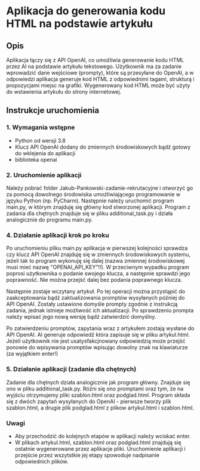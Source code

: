 # Aplikacja do generowania kodu HTML na podstawie artykułu

## Opis

Aplikacja łączy się z API OpenAI, co umożliwia generowanie kodu HTML przez AI na podstawie artykułu tekstowego.
Użytkownik ma za zadanie wprowadzić dane wejściowe (prompty), które są przesyłane do OpenAI, a w odpowiedzi aplikacja generuje 
kod HTML z odpowiednimi tagami, strukturą i propozycjami miejsc na grafiki. 
Wygenerowany kod HTML może być użyty do wstawienia artykułu do strony internetowej.

## Instrukcje uruchomienia

### 1. Wymagania wstępne

- Python od wersji 3.8
- Klucz API OpenAI dodany do zmiennych środowiskowych 
  bądź gotowy do wklejenia do aplikacji
- biblioteka openai

### 2. Uruchomienie aplikacji

Należy pobrać folder Jakub-Pankowski-zadanie-rekrutacyjne i otworzyć go za pomocą
dowolnego środowiska umożliwiającego programowanie w języku Python (np. PyCharm). Następnie należy
uruchomić program main.py, w którym znajduję się główny kod stworzonej aplikacji. Program z zadania
dla chętnych znajduje się w pliku additional_task.py i działa analogicznie do programu main.py.

### 4. Działanie aplikacji krok po kroku

Po uruchomieniu pliku main.py aplikacja w pierwszej kolejności sprawdza czy klucz API OpenAI znajduję
się w zmiennych środowiskowych systemu, jeżeli tak to program wykonuję się dalej (nazwa zmiennej
środowiskowej musi mieć nazwę "OPENAI_API_KEY"!!). W przeciwnym wypadku program poprosi użytkownika
o podanie swojego klucza, a następnie sprawdzi jego poprawność. Nie można przejść dalej bez podania poprawnego klucza.

Następnie zostaje wczytany artykuł. Po tej operacji można przystąpić do zaakceptowania bądź
zaktualizowania promptów wysyłanych później do API OpenAI. Zostały ustawione domyśle prompty zgodnie z instrukcją
zadania, jednak istnieje możliwość ich aktualizacji. Po sprawdzeniu prompta należy wpisać jego nową 
wersję bądź zatwierdzić domyślny.

Po zatwierdzeniu promptów, zapytania wraz z artykułem zostają wysłane do API OpenAI. AI generuje odpowiedź która 
zapisuje się w pliku artykul.html. Jeżeli użytkownik nie jest usatysfakcjnowany odpowiedzią może przejść ponowie 
do wpisywania promptów wpisując dowolny znak na klawiaturze (za wyjątkiem enter!)

### 5. Działanie aplikacji (zadanie dla chętnych)

Zadanie dla chętnych działa analogicznie jak program główny. Znajduje się ono w pliku additional_task.py.
Różni się ono promptami oraz tym, że na wyjściu otrzymujemy pliki szablon.html oraz podglad.html.
Program składa się z dwóch zapytań wysyłanych do OpenAI - pierwsze tworzy plik szablon.html, a drugie plik
podglad.html z plikow artykul.html i szablon.html.

### Uwagi

- Aby przechodzić do kolejnych etapów w aplikacji należy wciskać enter.
- W plikach artykul.html, szablon.html oraz podglad.html znajdują się ostatnie wygenerowane przez aplikacje pliki.
Uruchomienie aplikacji i przejście przez wszytstkie jej etapy spowoduje nadpisanie odpowiednich plików.


